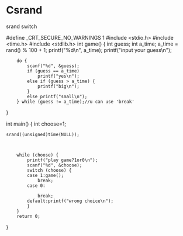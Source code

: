 # Csrand
srand switch


#define _CRT_SECURE_NO_WARNINGS 1
#include <stdio.h>
#include <time.h>
#include <stdlib.h>
int game() {
	int guess; int a_time;
	a_time = rand() % 100 + 1;
	printf("%d\n", a_time);
	printf("input your guess\n");
	

		do {
			scanf("%d", &guess);
			if (guess == a_time)
				printf("yes\n");
			else if (guess > a_time) {
				printf("big\n");
			}
			else printf("small\n");
		} while (guess != a_time);//u can use 'break'

}


int main() {
	int choose=1;
	
	srand((unsigned)time(NULL));
	

	
		while (choose) {
			printf("play game?1or0\n");
			scanf("%d", &choose);
			switch (choose) {
			case 1:game();
				break;
			case 0:
				
				break;
			default:printf("wrong choice\n");
			}
		}
		return 0;
}

